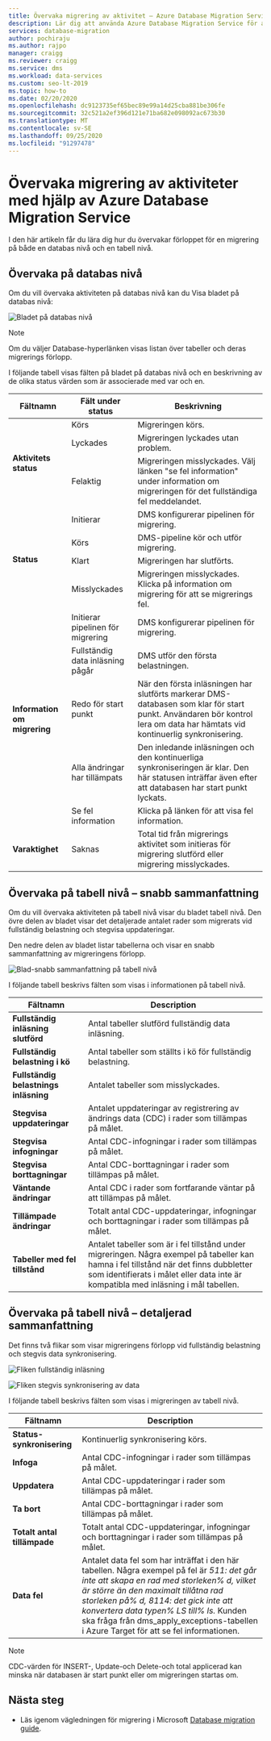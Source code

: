 ```yaml
---
title: Övervaka migrering av aktivitet – Azure Database Migration Service
description: Lär dig att använda Azure Database Migration Service för att övervaka migreringen.
services: database-migration
author: pochiraju
ms.author: rajpo
manager: craigg
ms.reviewer: craigg
ms.service: dms
ms.workload: data-services
ms.custom: seo-lt-2019
ms.topic: how-to
ms.date: 02/20/2020
ms.openlocfilehash: dc9123735ef65bec89e99a14d25cba881be306fe
ms.sourcegitcommit: 32c521a2ef396d121e71ba682e098092ac673b30
ms.translationtype: MT
ms.contentlocale: sv-SE
ms.lasthandoff: 09/25/2020
ms.locfileid: "91297478"
---
```

# <a name="monitor-migration-activity-using-the-azure-database-migration-service"></a>Övervaka migrering av aktiviteter med hjälp av Azure Database Migration Service
I den här artikeln får du lära dig hur du övervakar förloppet för en migrering på både en databas nivå och en tabell nivå.

## <a name="monitor-at-the-database-level"></a>Övervaka på databas nivå
Om du vill övervaka aktiviteten på databas nivå kan du Visa bladet på databas nivå:

![Bladet på databas nivå](media/how-to-monitor-migration-activity/dms-database-level-blade.png)

> [!NOTE]
> Om du väljer Database-hyperlänken visas listan över tabeller och deras migrerings förlopp.

I följande tabell visas fälten på bladet på databas nivå och en beskrivning av de olika status värden som är associerade med var och en.

<table id='overview' class='overview'>
  <thead>
    <tr>
      <th class="x-hidden-focus"><strong>Fältnamn</strong></th>
      <th><strong>Fält under status</strong></th>
      <th><strong>Beskrivning</strong></th>
    </tr>
  </thead>
  <tbody>
    <tr>
      <td rowspan="3" class="ActivityStatus"><strong>Aktivitets status</strong></td>
      <td>Körs</td>
      <td>Migreringen körs.</td>
    </tr>
    <tr>
      <td>Lyckades</td>
      <td>Migreringen lyckades utan problem.</td>
    </tr>
    <tr>
      <td>Felaktig</td>
      <td>Migreringen misslyckades. Välj länken "se fel information" under information om migreringen för det fullständiga fel meddelandet.</td>
    </tr>
    <tr>
      <td rowspan="4" class="Status"><strong>Status</strong></td>
      <td>Initierar</td>
      <td>DMS konfigurerar pipelinen för migrering.</td>
    </tr>
    <tr>
      <td>Körs</td>
      <td>DMS-pipeline kör och utför migrering.</td>
    </tr>
    <tr>
      <td>Klart</td>
      <td>Migreringen har slutförts.</td>
    </tr>
    <tr>
      <td>Misslyckades</td>
      <td>Migreringen misslyckades. Klicka på information om migrering för att se migrerings fel.</td>
    </tr>
    <tr>
      <td rowspan="5" class="migration-details"><strong>Information om migrering</strong></td>
      <td>Initierar pipelinen för migrering</td>
      <td>DMS konfigurerar pipelinen för migrering.</td>
    </tr>
    <tr>
      <td>Fullständig data inläsning pågår</td>
      <td>DMS utför den första belastningen.</td>
    </tr>
    <tr>
      <td>Redo för start punkt</td>
      <td>När den första inläsningen har slutförts markerar DMS-databasen som klar för start punkt. Användaren bör kontrol lera om data har hämtats vid kontinuerlig synkronisering.</td>
    </tr>
    <tr>
      <td>Alla ändringar har tillämpats</td>
      <td>Den inledande inläsningen och den kontinuerliga synkroniseringen är klar. Den här statusen inträffar även efter att databasen har start punkt lyckats.</td>
    </tr>
    <tr>
      <td>Se fel information</td>
      <td>Klicka på länken för att visa fel information.</td>
    </tr>
    <tr>
      <td rowspan="1" class="duration"><strong>Varaktighet</strong></td>
      <td>Saknas</td>
      <td>Total tid från migrerings aktivitet som initieras för migrering slutförd eller migrering misslyckades.</td>
    </tr>
     </tbody>
</table>

## <a name="monitor-at-table-level--quick-summary"></a>Övervaka på tabell nivå – snabb sammanfattning
Om du vill övervaka aktiviteten på tabell nivå visar du bladet tabell nivå. Den övre delen av bladet visar det detaljerade antalet rader som migrerats vid fullständig belastning och stegvisa uppdateringar. 

Den nedre delen av bladet listar tabellerna och visar en snabb sammanfattning av migreringens förlopp.

![Blad-snabb sammanfattning på tabell nivå](media/how-to-monitor-migration-activity/dms-table-level-blade-summary.png)

I följande tabell beskrivs fälten som visas i informationen på tabell nivå.

| Fältnamn        | Description       |
| ------------- | ------------- |
| **Fullständig inläsning slutförd**      | Antal tabeller slutförd fullständig data inläsning. |
| **Fullständig belastning i kö**      | Antal tabeller som ställts i kö för fullständig belastning.      |
| **Fullständig belastnings inläsning** | Antalet tabeller som misslyckades.      |
| **Stegvisa uppdateringar**      | Antalet uppdateringar av registrering av ändrings data (CDC) i rader som tillämpas på målet. |
| **Stegvisa infogningar**      | Antal CDC-infogningar i rader som tillämpas på målet.      |
| **Stegvisa borttagningar** | Antal CDC-borttagningar i rader som tillämpas på målet.      |
| **Väntande ändringar**      | Antal CDC i rader som fortfarande väntar på att tillämpas på målet. |
| **Tillämpade ändringar**      | Totalt antal CDC-uppdateringar, infogningar och borttagningar i rader som tillämpas på målet.      |
| **Tabeller med fel tillstånd** | Antalet tabeller som är i fel tillstånd under migreringen. Några exempel på tabeller kan hamna i fel tillstånd när det finns dubbletter som identifierats i målet eller data inte är kompatibla med inläsning i mål tabellen.      |

## <a name="monitor-at-table-level--detailed-summary"></a>Övervaka på tabell nivå – detaljerad sammanfattning
Det finns två flikar som visar migreringens förlopp vid fullständig belastning och stegvis data synkronisering.
    
![Fliken fullständig inläsning](media/how-to-monitor-migration-activity/dms-full-load-tab.png)

![Fliken stegvis synkronisering av data](media/how-to-monitor-migration-activity/dms-incremental-data-sync-tab.png)

I följande tabell beskrivs fälten som visas i migreringen av tabell nivå.

| Fältnamn        | Description       |
| ------------- | ------------- |
| **Status-synkronisering**      | Kontinuerlig synkronisering körs. |
| **Infoga**      | Antal CDC-infogningar i rader som tillämpas på målet.      |
| **Uppdatera** | Antal CDC-uppdateringar i rader som tillämpas på målet.      |
| **Ta bort**      | Antal CDC-borttagningar i rader som tillämpas på målet. |
| **Totalt antal tillämpade**      | Totalt antal CDC-uppdateringar, infogningar och borttagningar i rader som tillämpas på målet. |
| **Data fel** | Antalet data fel som har inträffat i den här tabellen. Några exempel på fel är *511: det går inte att skapa en rad med storleken% d, vilket är större än den maximalt tillåtna rad storleken på% d, 8114: det gick inte att konvertera data typen% LS till% ls.*  Kunden ska fråga från dms_apply_exceptions-tabellen i Azure Target för att se fel informationen.    |

> [!NOTE]
> CDC-värden för INSERT-, Update-och Delete-och total applicerad kan minska när databasen är start punkt eller om migreringen startas om.

## <a name="next-steps"></a>Nästa steg
- Läs igenom vägledningen för migrering i Microsoft [Database migration guide](https://datamigration.microsoft.com/).